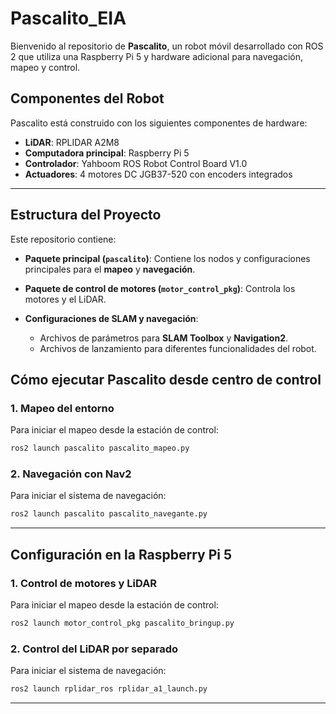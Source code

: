 # **Pascalito_EIA**

Bienvenido al repositorio de **Pascalito**, un robot móvil desarrollado con ROS 2 que utiliza una Raspberry Pi 5 y hardware adicional para navegación, mapeo y control.

## **Componentes del Robot**
Pascalito está construido con los siguientes componentes de hardware:

- **LiDAR**: RPLIDAR A2M8
- **Computadora principal**: Raspberry Pi 5
- **Controlador**: Yahboom ROS Robot Control Board V1.0
- **Actuadores**: 4 motores DC JGB37-520 con encoders integrados

---

## **Estructura del Proyecto**

Este repositorio contiene:

- **Paquete principal (`pascalito`)**: 
  Contiene los nodos y configuraciones principales para el **mapeo** y **navegación**.

- **Paquete de control de motores (`motor_control_pkg`)**: 
  Controla los motores y el LiDAR.

- **Configuraciones de SLAM y navegación**:
  - Archivos de parámetros para **SLAM Toolbox** y **Navigation2**.
  - Archivos de lanzamiento para diferentes funcionalidades del robot.

## **Cómo ejecutar Pascalito desde centro de control**

### **1. Mapeo del entorno**
Para iniciar el mapeo desde la estación de control:
```bash
ros2 launch pascalito pascalito_mapeo.py
```

### **2. Navegación con Nav2**
Para iniciar el sistema de navegación:
```bash
ros2 launch pascalito pascalito_navegante.py
```

---

## **Configuración en la Raspberry Pi 5**

### **1. Control de motores y LiDAR**
Para iniciar el mapeo desde la estación de control:
```bash
ros2 launch motor_control_pkg pascalito_bringup.py
```

### **2. Control del LiDAR por separado**
Para iniciar el sistema de navegación:
```bash
ros2 launch rplidar_ros rplidar_a1_launch.py
```
---
